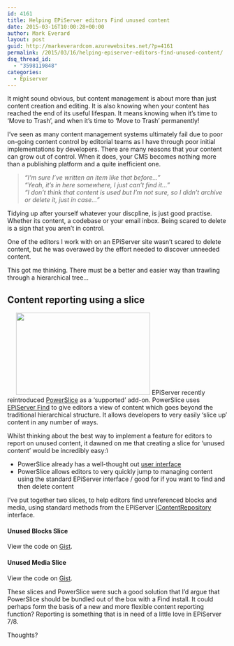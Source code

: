 ```yaml
---
id: 4161
title: Helping EPiServer editors Find unused content
date: 2015-03-16T10:00:28+00:00
author: Mark Everard
layout: post
guid: http://markeverardcom.azurewebsites.net/?p=4161
permalink: /2015/03/16/helping-episerver-editors-find-unused-content/
dsq_thread_id:
  - "3598119848"
categories:
  - Episerver
---
```

It might sound obvious, but content management is about more than just content creation and editing. It is also knowing when your content has reached the end of its useful lifespan. It means knowing when it&#8217;s time to &#8216;Move to Trash&#8217;, and when it&#8217;s time to &#8216;Move to Trash&#8217; permanently!

I&#8217;ve seen as many content management systems ultimately fail due to poor on-going content control by editorial teams as I have through poor initial implementations by developers. There are many reasons that your content can grow out of control. When it does, your CMS becomes nothing more than a publishing platform and a quite inefficient one.

> _&#8220;I&#8217;m sure I&#8217;ve written an item like that before&#8230;&#8221;_  
> _&#8220;Yeah, it&#8217;s in here somewhere, I just can&#8217;t find it&#8230;&#8221;_  
> _&#8220;I don&#8217;t think that content is used but I&#8217;m not sure, so I didn&#8217;t archive or delete it, just in case&#8230;&#8221;_

Tidying up after yourself whatever your discpline, is just good practise. Whether its content, a codebase or your email inbox. Being scared to delete is a sign that you aren&#8217;t in control.

One of the editors I work with on an EPiServer site wasn&#8217;t scared to delete content, but he was overawed by the effort needed to discover unneeded content.

This got me thinking. There must be a better and easier way than trawling through a hierarchical tree&#8230;

## Content reporting using a slice

<img class=" wp-image-4562 size-full alignright" style="margin-left: 20px;" src="http://www.markeverard.com/wp-content/uploads/2015/03/usused-content-slice1.png" alt="" width="307" height="188" srcset="http://www.markeverard.com/wp-content/uploads/2015/03/usused-content-slice1-300x184.png 300w, http://www.markeverard.com/wp-content/uploads/2015/03/usused-content-slice1.png 307w" sizes="(max-width: 307px) 100vw, 307px" /> EPiServer recently reintroduced <a title="Re-introducing PowerSlice for EPiServer CMS" href="http://world.episerver.com/articles/items/re-introducing-powerslice-for-episerver-cms/" target="_blank">PowerSlice</a> as a &#8216;supported&#8217; add-on. PowerSlice uses <a title="EPiServer Find. Advanced Search Made Easy" href="http://find.episerver.com/" target="_blank">EPiServer Find</a> to give editors a view of content which goes beyond the traditional hierarchical structure. It allows developers to very easily &#8216;slice up&#8217; content in any number of ways.

Whilst thinking about the best way to implement a feature for editors to report on unused content, it dawned on me that creating a slice for &#8216;unused content&#8217; would be incredibly easy<img src="http://www.markeverard.com/wp-includes/images/smilies/simple-smile.png" alt=":)" class="wp-smiley" style="height: 1em; max-height: 1em;" /> 

  * PowerSlice already has a well-thought out <a title="PowerSlice demo video on YouTube" href="https://www.youtube.com/watch?v=vaGZGpQB394" target="_blank">user interface</a>
  * PowerSlice allows editors to very quickly jump to managing content using the standard EPiServer interface / good for if you want to find and then delete content

I&#8217;ve put together two slices, to help editors find unreferenced blocks and media, using standard methods from the EPiServer <a title="EPiServer IContentRepository SDK" href="http://world.episerver.com/documentation/Class-library/?documentId=cms/7/7df6647c-0343-7aee-b8a4-36ee761ae397" target="_blank">IContentRepository</a> interface.

#### Unused Blocks Slice

<div class="oembed-gist">
  <noscript>
    View the code on <a href="https://gist.github.com/markeverard/84754f0c64e18d6bd238">Gist</a>.
  </noscript>
</div>

#### Unused Media Slice

<div class="oembed-gist">
  <noscript>
    View the code on <a href="https://gist.github.com/markeverard/7605620426bbb9599a73">Gist</a>.
  </noscript>
</div>

These slices and PowerSlice were such a good solution that I&#8217;d argue that PowerSlice should be bundled out of the box with a Find install. It could perhaps form the basis of a new and more flexible content reporting function? Reporting is something that is in need of a little love in EPiServer 7/8.

Thoughts?